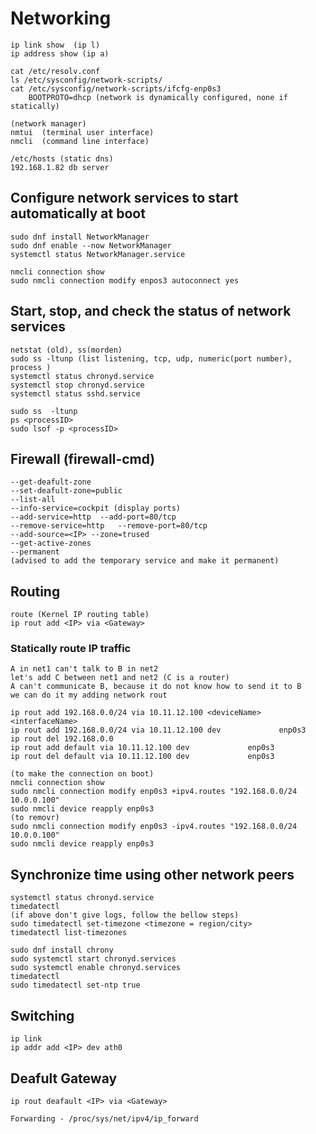 # Networking
    ip link show  (ip l)
    ip address show (ip a)

    cat /etc/resolv.conf
    ls /etc/sysconfig/network-scripts/
    cat /etc/sysconfig/network-scripts/ifcfg-enp0s3
        BOOTPROTO=dhcp (network is dynamically configured, none if statically)

    (network manager)
    nmtui  (terminal user interface)
    nmcli  (command line interface)

    /etc/hosts (static dns)
    192.168.1.82 db server

## Configure network services to start automatically at boot
    sudo dnf install NetworkManager
    sudo dnf enable --now NetworkManager
    systemctl status NetworkManager.service

    nmcli connection show
    sudo nmcli connection modify enpos3 autoconnect yes

## Start, stop, and check the status of network services
    netstat (old), ss(morden)
    sudo ss -ltunp (list listening, tcp, udp, numeric(port number), process )
    systemctl status chronyd.service
    systemctl stop chronyd.service
    systemctl status sshd.service

    sudo ss  -ltunp
    ps <processID>
    sudo lsof -p <processID>

## Firewall (firewall-cmd)
    --get-deafult-zone
    --set-deafult-zone=public
    --list-all
    --info-service=cockpit (display ports)
    --add-service=http	--add-port=80/tcp
    --remove-service=http	--remove-port=80/tcp
    --add-source=<IP> --zone=trused
    --get-active-zones
    --permanent
    (advised to add the temporary service and make it permanent)

## Routing
    route (Kernel IP routing table)
    ip rout add <IP> via <Gateway>

### Statically route IP traffic
    A in net1 can't talk to B in net2
    let's add C between net1 and net2 (C is a router)
    A can't communicate B, because it do not know how to send it to B
    we can do it my adding network rout

    ip rout add 192.168.0.0/24 via 10.11.12.100 <deviceName> <interfaceName>
    ip rout add 192.168.0.0/24 via 10.11.12.100 dev             enp0s3
    ip rout del 192.168.0.0
    ip rout add default via 10.11.12.100 dev             enp0s3
    ip rout del default via 10.11.12.100 dev             enp0s3

    (to make the connection on boot)
    nmcli connection show
    sudo nmcli connection modify enp0s3 +ipv4.routes "192.168.0.0/24 10.0.0.100"
    sudo nmcli device reapply enp0s3
    (to removr)
    sudo nmcli connection modify enp0s3 -ipv4.routes "192.168.0.0/24 10.0.0.100"
    sudo nmcli device reapply enp0s3

## Synchronize time using other network peers

    systemctl status chronyd.service
    timedatectl
    (if above don't give logs, follow the bellow steps)
    sudo timedatectl set-timezone <timezone = region/city>
    timedatectl list-timezones

    sudo dnf install chrony
    sudo systemctl start chronyd.services
    sudo systemctl enable chronyd.services
    timedatectl
    sudo timedatectl set-ntp true



## Switching
    ip link
    ip addr add <IP> dev ath0

		
## Deafult Gateway
	ip rout deafault <IP> via <Gateway>
		
	Forwarding - /proc/sys/net/ipv4/ip_forward
	

	 